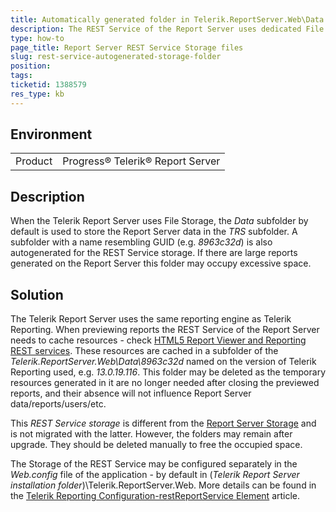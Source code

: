 ```yaml
---
title: Automatically generated folder in Telerik.ReportServer.Web\Data for REST Service storage
description: The REST Service of the Report Server uses dedicated File Storage in folder named on the Reporting version
type: how-to
page_title: Report Server REST Service Storage files
slug: rest-service-autogenerated-storage-folder
position: 
tags: 
ticketid: 1388579
res_type: kb
---
```


## Environment
<table>
	<tr>
		<td>Product</td>
		<td>Progress® Telerik® Report Server</td>
	</tr>
</table>


## Description
When the Telerik Report Server uses File Storage, the _Data_ subfolder by default is used to store the Report Server data in the _TRS_ subfolder. A subfolder with a name resembling GUID (e.g. _8963c32d_) is also autogenerated for the REST Service storage. If there are large reports generated on the Report Server this folder may occupy excessive space.

## Solution
The Telerik Report Server uses the same reporting engine as Telerik Reporting. When previewing reports the REST Service of the Report Server needs to cache resources - check [HTML5 Report Viewer and Reporting REST services](https://docs.telerik.com/reporting/using-telerik-reporting-in-applications-rest-service-cache-management-overview). These resources are cached in a subfolder of the _Telerik.ReportServer.Web\\Data\\8963c32d_ named on the version of Telerik Reporting used, e.g. _13.0.19.116_.
This folder may be deleted as the temporary resources generated in it are no longer needed after closing the previewed reports, and their absence will not influence Report Server data/reports/users/etc.  
  
This _REST Service storage_ is different from the [Report Server Storage](../implementer-guide/configuration/storage-settings) and is not migrated with the latter.  However, the folders may remain after upgrade. They should be deleted manually to free the occupied space.
  
The Storage of the REST Service may be configured separately in the _Web.config_ file of the application - by default in (_Telerik Report Server installation folder_)\\Telerik.ReportServer.Web. More details can be found in the [Telerik Reporting Configuration-restReportService Element](https://docs.telerik.com/reporting/configuring-telerik-reporting-restreportservice) article.   
